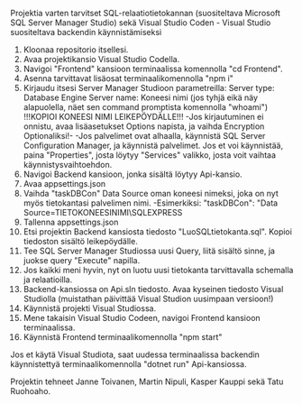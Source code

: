 Projektia varten tarvitset SQL-relaatiotietokannan (suositeltava Microsoft SQL Server Manager Studio) sekä Visual Studio Coden - Visual Studio suositeltava backendin käynnistämiseksi

1. Kloonaa repositorio itsellesi.
2. Avaa projektikansio Visual Studio Codella.
3. Navigoi "Frontend" kansioon terminaalissa komennolla "cd Frontend".
4. Asenna tarvittavat lisäosat terminaalikomennolla "npm i"
5. Kirjaudu itsesi Server Manager Studioon parametreilla:
Server type: Database Engine
Server name: Koneesi nimi (jos tyhjä eikä näy alapuolella, näet sen command promptista komennolla "whoami")
!!!KOPIOI KONEESI NIMI LEIKEPÖYDÄLLE!!!
-Jos kirjautuminen ei onnistu, avaa lisäasetukset Options napista, ja vaihda Encryption Optionaliksi!-
-Jos palvelimet ovat alhaalla, käynnistä SQL Server Configuration Manager, ja käynnistä palvelimet. Jos et voi käynnistää, paina "Properties", josta löytyy "Services" valikko, josta voit vaihtaa käynnistysvaihtoehdon.
6. Navigoi Backend kansioon, jonka sisältä löytyy Api-kansio.
7. Avaa appsettings.json
8. Vaihda "taskDBCon" Data Source oman koneesi nimeksi, joka on nyt myös tietokantasi palvelimen nimi.
-Esimerkiksi:
"taskDBCon": "Data Source=TIETOKONEESINIMI\\SQLEXPRESS
9. Tallenna appsettings.json
10. Etsi projektin Backend kansiosta tiedosto "LuoSQLtietokanta.sql". Kopioi tiedoston sisältö leikepöydälle.
11. Tee SQL Server Manager Studiossa uusi Query, liitä sisältö sinne, ja juokse query "Execute" napilla.
12. Jos kaikki meni hyvin, nyt on luotu uusi tietokanta tarvittavalla schemalla ja relaatioilla.
13. Backend-kansiossa on Api.sln tiedosto. Avaa kyseinen tiedosto Visual Studiolla (muistathan päivittää Visual Studion uusimpaan versioon!)
14. Käynnistä projekti Visual Studiossa.
15. Mene takaisin Visual Studio Codeen, navigoi Frontend kansioon terminaalissa. 
16. Käynnistä Frontend terminaalikomennolla "npm start"

Jos et käytä Visual Studiota, saat uudessa terminaalissa backendin käynnistettyä terminaalikomennolla "dotnet run" Api-kansiossa.

Projektin tehneet Janne Toivanen, Martin Nipuli, Kasper Kauppi sekä Tatu Ruohoaho.